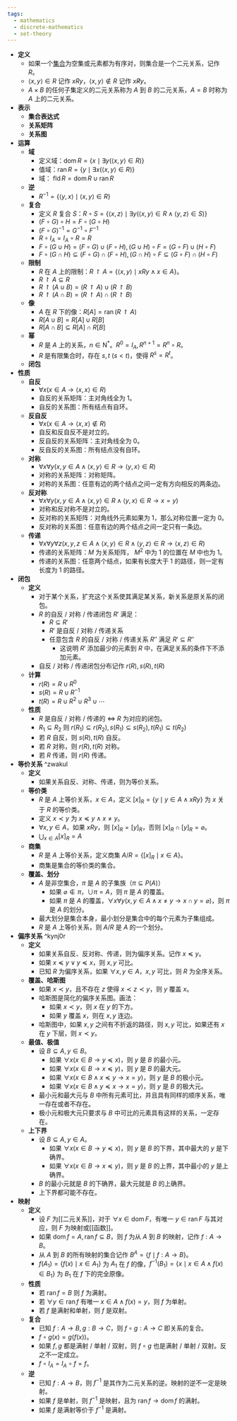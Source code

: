 ```yaml
---
tags:
  - mathematics
  - discrete-mathematics
  - set-theory
---
```

- **定义**
	- 如果一个[集合](集合.md)为空集或元素都为有序对，则集合是一个二元关系，记作 $R$。
	- $\langle x,y \rangle \in R$ 记作 $xRy$，$\langle x, y \rangle \notin R$ 记作 $x \not R y$。
	- $A \times B$ 的任何子集定义的二元关系称为 $A$ 到 $B$ 的二元关系，$A=B$ 时称为 $A$ 上的二元关系。
- **表示**
	- **集合表达式**
	- **关系矩阵**
	- **关系图**
- **运算**
	- **域**
		- 定义域：$\operatorname{dom} R = \{x \mid \exists y (\langle x,y \rangle \in R)\}$
		- 值域：$\operatorname{ran} R = \{y \mid \exists x (\langle x,y \rangle \in R)\}$
		- 域： $\operatorname{fld} R = \operatorname{dom} R \cup \operatorname{ran} R$
	- **逆**
		- $R^{-1} = \{\langle y, x \rangle \mid \langle x, y \rangle \in R\}$
	- **复合**
		- 定义 $R$ 复合 $S$：$R \circ S = \{ \langle x, z \rangle \mid \exists y (\langle x, y \rangle \in R \land \langle y, z \rangle \in S)\}$
		- $(F \circ G) \circ H = F \circ (G \circ H)$
		- $(F \circ G)^{-1} = G^{-1} \circ F^{-1}$
		- $R \circ I_A = I_A \circ R = R$
		- $F \circ (G \cup H) = (F \circ G) \cup (F \circ H), (G \cup H) \circ F = (G \circ F) \cup (H \circ F)$
		- $F \circ (G \cap H) \subseteq (F \circ G) \cap (F \circ H), (G \cap H) \circ F \subseteq (G \circ F) \cap (H \circ F)$
	- **限制**
		- $R$ 在 $A$ 上的限制：$R \upharpoonright A = \{\langle x, y\rangle \mid xRy \land x \in A\}$。
		- $R \upharpoonright A \subseteq R$
		- $R \upharpoonright (A \cup B) = (R \upharpoonright A) \cup (R \upharpoonright B)$
		- $R \upharpoonright (A \cap B) = (R \upharpoonright A) \cap (R \upharpoonright B)$
	- **像**
		- $A$ 在 $R$ 下的像：$R[A] = \operatorname{ran}(R \upharpoonright A)$
		- $R[A \cup B] = R[A] \cup R[B]$
		- $R[A \cap B] \subseteq R[A] \cap R[B]$
	- **幂**
		- $R$ 是 $A$ 上的关系，$n \in \mathrm {N^*}$。$R^0 = I_A,R^{n+1} = R^n \circ R$。
		- $R$ 是有限集合时，存在 $s,t\ (s < t)$，使得 $R^s = R^t$。
	- **闭包**
- **性质**
	- **自反**
		- $\forall x(x \in A \to \langle x, x \rangle \in R)$
		- 自反的关系矩阵：主对角线全为 $1$。
		- 自反的关系图：所有结点有自环。
	- **反自反**
		- $\forall x(x \in A \to \langle x, x \rangle \notin R)$
		- 自反和反自反不是对立的。
		- 反自反的关系矩阵：主对角线全为 $0$。
		- 反自反的关系图：所有结点没有自环。
	- **对称**
		- $\forall x \forall y (x,y \in A \land \langle x, y\rangle \in R \to \langle y, x \rangle \in R)$
		- 对称的关系矩阵：对称矩阵。
		- 对称的关系图：任意有边的两个结点之间一定有方向相反的两条边。
	- **反对称**
		- $\forall x \forall y (x,y \in A \land \langle x, y\rangle \in R \land \langle y, x \rangle \in R \to x = y)$
		- 对称和反对称不是对立的。
		- 反对称的关系矩阵：对角线外元素如果为 $1$，那么对称位置一定为 $0$。
		- 反对称的关系图：任意有边的两个结点之间一定只有一条边。
	- **传递**
		- $\forall x\forall y\forall z(x,y,z \in A \land \langle x, y \rangle \in R \land \langle y, z\rangle \in R \to \langle x, z \rangle \in R)$
		- 传递的关系矩阵：$M$ 为关系矩阵， $M^2$ 中为 $1$ 的位置在 $M$ 中也为 $1$。
		- 传递的关系图：任意两个结点，如果有长度大于 $1$ 的路径，则一定有长度为 $1$ 的路径。
- **闭包**
	- **定义**
		- 对于某个关系，扩充这个关系使其满足某关系，新关系是原关系的闭包。
		- $R$ 的自反 / 对称 / 传递闭包 $R'$ 满足：
			- $R \subseteq R'$
			- $R'$ 是自反 / 对称 / 传递关系
			- 任意包含 $R$ 的自反 / 对称 / 传递关系 $R''$ 满足 $R' \subseteq R''$
				- 这说明 $R'$ 添加最少的元素到 $R$ 中，在满足关系的条件下不添加元素。
		- 自反 / 对称 / 传递闭包分布记作 $r(R),s(R),t(R)$
	- **计算**
		- $r(R) = R \cup R^0$
		- $s(R) = R \cup R^{-1}$
		- $t(R) = R \cup R^2 \cup R^3 \cup \cdots$
	- **性质**
		- $R$ 是自反 / 对称 / 传递的 $\iff$ $R$ 为对应的闭包。
		- $R_1 \subseteq R_2$ 则 $r(R_1) \subseteq r(R_2),s(R_1) \subseteq s(R_2),t(R_1) \subseteq t(R_2)$
		- 若 $R$ 自反，则 $s(R),t(R)$ 自反。
		- 若 $R$ 对称，则 $r(R),t(R)$ 对称。
		- 若 $R$ 传递，则 $r(R)$ 传递。
- **等价关系** ^zwakul
	- **定义**
		- 如果关系自反、对称、传递，则为等价关系。
	- **等价类**
		- $R$ 是 $A$ 上等价关系，$x \in A$，定义 $[x]_R = \{y \mid y \in A \land xRy \}$ 为 $x$ 关于 $R$ 的等价类。
		- 定义 $x \prec y$ 为 $x \preceq y \land x \neq y$。
		- $\forall x,y\in A$，如果 $xRy$，则 $[x]_R=[y]_R$，否则 $[x]_R \cap [y]_R = \varnothing$。
		- $\displaystyle\bigcup_{x\in A} [x]_R = A$
	- **商集**
		- $R$ 是 $A$ 上等价关系，定义商集 $A/R = \{[x]_R \mid x \in A\}$。
		- 商集是集合的等价类的集合。
	- **覆盖、划分**
		- $A$ 是非空集合，$\pi$ 是 $A$ 的子集族（$\pi \subseteq P(A)$）
			- 如果 $\varnothing \notin \pi$，$\cup\pi=A$，则 $\pi$ 是 $A$ 的覆盖。
			- 如果 $\pi$ 是 $A$ 的覆盖，$\forall x\forall y(x,y\in A \land x \neq y \to x \cap y = \varnothing)$，则 $\pi$ 是 $A$ 的划分。
		- 最大划分是集合本身，最小划分是集合中的每个元素为子集组成。
		- $R$ 是 $A$ 上等价关系，则 $A/R$ 是 $A$ 的一个划分。
- **偏序关系** ^kynj0r
	- **定义**
		- 如果关系自反、反对称、传递，则为偏序关系。记作 $x \preceq y$。
		- 如果 $x \preceq y \lor y \preceq x$，则 $x,y$ 可比。
		- 已知 $R$ 为偏序关系，如果 $\forall x,y\in A$，$x,y$ 可比，则 $R$ 为全序关系。
	- **覆盖、哈斯图**
		- 如果 $x \prec y$，且不存在 $z$ 使得 $x \prec z \prec y$，则 $y$ 覆盖 $x$。
		- 哈斯图是简化的偏序关系图。画法：
			- 如果 $x \prec y$，则 $x$ 在 $y$ 的下方。
			- 如果 $y$ 覆盖 $x$，则在 $x,y$ 连边。
		- 哈斯图中，如果 $x,y$ 之间有不折返的路径，则 $x,y$ 可比，如果还有 $x$ 在 $y$ 下层，则 $x \prec y$。
	- **最值、极值**
		- 设 $B \subseteq A,y \in B$。
			- 如果 $\forall x(x \in B \to y \preceq x)$，则 $y$ 是 $B$ 的最小元。
			- 如果 $\forall x(x \in B \to x \preceq y)$，则 $y$ 是 $B$ 的最大元。
			- 如果 $\forall x(x \in B \land x \preceq y \to x = y)$，则 $y$ 是 $B$ 的极小元。
			- 如果 $\forall x(x \in B \land y \preceq x \to x = y)$，则 $y$ 是 $B$ 的极大元。
		- 最小元和最大元与 $B$ 中所有元素可比，并且具有同样的顺序关系，唯一存在或者不存在。
		- 极小元和极大元只要求与 $B$ 中可比的元素具有这样的关系，一定存在。
	- **上下界**
		- 设 $B \subseteq A,y \in A$。
			- 如果 $\forall x(x \in B \to y \preceq x)$，则 $y$ 是 $B$ 的下界，其中最大的 $y$ 是下确界。
			- 如果 $\forall x(x \in B \to x \preceq y)$，则 $y$ 是 $B$ 的上界，其中最小的 $y$ 是上确界。
		- $B$ 的最小元就是 $B$ 的下确界，最大元就是 $B$ 的上确界。
		- 上下界都可能不存在。
-  **映射**
	- **定义**
		- 设 $F$ 为[[二元关系]]，对于 $\forall x \in \operatorname{dom} F$，有唯一 $y \in \operatorname{ran} F$ 与其对应，则 $F$ 为映射或[[函数]]。
		- 如果 $\operatorname{dom}f=A,\operatorname{ran}f \subseteq B$，则 $f$ 为从 $A$ 到 $B$ 的映射，记作 $f:A \to B$。
		- 从 $A$ 到 $B$ 的所有映射的集合记作 $B^A = \{f \mid f: A \to B\}$。
		- $f(A_1) = \{f(x) \mid x \in A_1 \}$ 为 $A_1$ 在 $f$ 的像，$f^{-1}(B_1) = \{ x \mid x \in A \land f(x) \in B_1\}$ 为 $B_1$ 在 $f$ 下的完全原像。
	- **性质**
		- 若 $\operatorname{ran} f= B$ 则 $f$ 为满射。
		- 若 $\forall y \in \operatorname{ran} f$ 有唯一 $x \in A \land f(x) = y$，则 $f$ 为单射。
		- 若 $f$ 是满射和单射，则 $f$ 是双射。
	- **复合**
		- 已知 $f: A\to B,g:B\to C$，则 $f \circ g: A \to C$ 即关系的复合。
		- $f\circ g(x) = g(f(x))$。
		- 如果 $f,g$ 都是满射 / 单射 / 双射，则 $f\circ g$ 也是满射 / 单射 / 双射。反之不一定成立。
		- $f\circ I_A = I_A \circ f = f$。
	- **逆**
		- 已知 $f: A\to B$，则 $f^{-1}$ 是其作为二元关系的逆。映射的逆不一定是映射。
		- 如果 $f$ 是单射，则 $f^{-1}$ 是映射，且为 $\operatorname{ran}f \to \operatorname{dom}f$ 的满射。
		- 如果 $f$ 是满射等价于 $f^{-1}$ 是满射。
